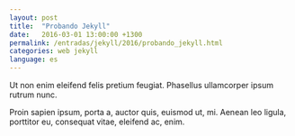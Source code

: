 ```yaml
---
layout: post
title:  "Probando Jekyll"
date:   2016-03-01 13:00:00 +1300
permalink: /entradas/jekyll/2016/probando_jekyll.html
categories: web jekyll
language: es
---
```

Ut non enim eleifend felis pretium feugiat. Phasellus ullamcorper ipsum rutrum nunc.

Proin sapien ipsum, porta a, auctor quis, euismod ut, mi. Aenean leo ligula, porttitor eu, consequat vitae, eleifend ac, enim.
